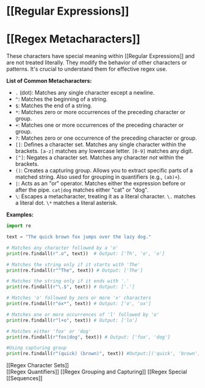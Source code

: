 # [[Regular Expressions]]
# [[Regex Metacharacters]] 
These characters have special meaning within [[Regular Expressions]] and are not treated literally.  They modify the behavior of other characters or patterns.  It's crucial to understand them for effective regex use.

**List of Common Metacharacters:**

* `.` (dot): Matches any single character except a newline.
* `^`: Matches the beginning of a string.
* `$`: Matches the end of a string.
* `*`: Matches zero or more occurrences of the preceding character or group.
* `+`: Matches one or more occurrences of the preceding character or group.
* `?`: Matches zero or one occurrence of the preceding character or group.
* `[]`: Defines a character set.  Matches any single character within the brackets.  `[a-z]` matches any lowercase letter. `[0-9]` matches any digit.
* `[^]`:  Negates a character set. Matches any character *not* within the brackets.
* `()`: Creates a capturing group. Allows you to extract specific parts of a matched string.  Also used for grouping in quantifiers (e.g., `(ab)+`).
* `|`: Acts as an "or" operator. Matches either the expression before or after the pipe.  `cat|dog` matches either "cat" or "dog".
* `\`: Escapes a metacharacter, treating it as a literal character.  `\.` matches a literal dot.  `\*` matches a literal asterisk.


**Examples:**

```python
import re

text = "The quick brown fox jumps over the lazy dog."

# Matches any character followed by a 'o'
print(re.findall(r".o", text))  # Output: ['Th', 'o', 'o']

# Matches the string only if it starts with 'The'
print(re.findall(r"^The", text)) # Output: ['The']

# Matches the string only if it ends with '.'
print(re.findall(r"\.$", text)) # Output: ['.']

# Matches 'o' followed by zero or more 'x' characters
print(re.findall(r"ox*", text)) # Output: ['o', 'ox']

# Matches one or more occurrences of 'l' followed by 'o'
print(re.findall(r"l+o", text)) # Output: ['lo']

# Matches either 'fox' or 'dog'
print(re.findall(r"fox|dog", text)) # Output: ['fox', 'dog']

#Using capturing group
print(re.findall(r"(quick) (brown)", text)) #Output:[('quick', 'brown')]

```

[[Regex Character Sets]]  
[[Regex Quantifiers]]
[[Regex Grouping and Capturing]]
[[Regex Special [[Sequences]]


